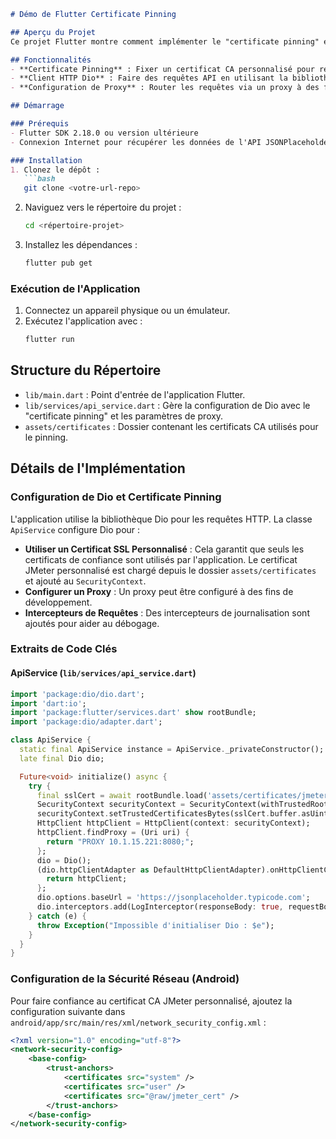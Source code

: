 ```markdown
# Démo de Flutter Certificate Pinning

## Aperçu du Projet
Ce projet Flutter montre comment implémenter le "certificate pinning" et utiliser un proxy avec le client HTTP Dio. Le "certificate pinning" est une mesure de sécurité qui aide à prévenir les attaques de type "man-in-the-middle" en s'assurant que le client ne fait confiance qu'à des certificats serveur spécifiques.

## Fonctionnalités
- **Certificate Pinning** : Fixer un certificat CA personnalisé pour renforcer la sécurité.
- **Client HTTP Dio** : Faire des requêtes API en utilisant la bibliothèque Dio, qui permet de configurer des clients HTTP personnalisés, des proxys et des intercepteurs de journalisation.
- **Configuration de Proxy** : Router les requêtes via un proxy à des fins de débogage.

## Démarrage

### Prérequis
- Flutter SDK 2.18.0 ou version ultérieure
- Connexion Internet pour récupérer les données de l'API JSONPlaceholder

### Installation
1. Clonez le dépôt :
   ```bash
   git clone <votre-url-repo>
   ```
2. Naviguez vers le répertoire du projet :
   ```bash
   cd <répertoire-projet>
   ```
3. Installez les dépendances :
   ```bash
   flutter pub get
   ```

### Exécution de l'Application
1. Connectez un appareil physique ou un émulateur.
2. Exécutez l'application avec :
   ```bash
   flutter run
   ```

## Structure du Répertoire
- `lib/main.dart` : Point d'entrée de l'application Flutter.
- `lib/services/api_service.dart` : Gère la configuration de Dio avec le "certificate pinning" et les paramètres de proxy.
- `assets/certificates` : Dossier contenant les certificats CA utilisés pour le pinning.

## Détails de l'Implémentation

### Configuration de Dio et Certificate Pinning
L'application utilise la bibliothèque Dio pour les requêtes HTTP. La classe `ApiService` configure Dio pour :

- **Utiliser un Certificat SSL Personnalisé** : Cela garantit que seuls les certificats de confiance sont utilisés par l'application. Le certificat JMeter personnalisé est chargé depuis le dossier `assets/certificates` et ajouté au `SecurityContext`.
- **Configurer un Proxy** : Un proxy peut être configuré à des fins de développement.
- **Intercepteurs de Requêtes** : Des intercepteurs de journalisation sont ajoutés pour aider au débogage.

### Extraits de Code Clés

#### ApiService (`lib/services/api_service.dart`)
```dart
import 'package:dio/dio.dart';
import 'dart:io';
import 'package:flutter/services.dart' show rootBundle;
import 'package:dio/adapter.dart';

class ApiService {
  static final ApiService instance = ApiService._privateConstructor();
  late final Dio dio;

  Future<void> initialize() async {
    try {
      final sslCert = await rootBundle.load('assets/certificates/jmeter_cert.crt');
      SecurityContext securityContext = SecurityContext(withTrustedRoots: true);
      securityContext.setTrustedCertificatesBytes(sslCert.buffer.asUint8List());
      HttpClient httpClient = HttpClient(context: securityContext);
      httpClient.findProxy = (Uri uri) {
        return "PROXY 10.1.15.221:8080;";
      };
      dio = Dio();
      (dio.httpClientAdapter as DefaultHttpClientAdapter).onHttpClientCreate = (client) {
        return httpClient;
      };
      dio.options.baseUrl = 'https://jsonplaceholder.typicode.com';
      dio.interceptors.add(LogInterceptor(responseBody: true, requestBody: true));
    } catch (e) {
      throw Exception("Impossible d'initialiser Dio : $e");
    }
  }
}
```

### Configuration de la Sécurité Réseau (Android)
Pour faire confiance au certificat CA JMeter personnalisé, ajoutez la configuration suivante dans `android/app/src/main/res/xml/network_security_config.xml` :
```xml
<?xml version="1.0" encoding="utf-8"?>
<network-security-config>
    <base-config>
        <trust-anchors>
            <certificates src="system" />
            <certificates src="user" />
            <certificates src="@raw/jmeter_cert" />
        </trust-anchors>
    </base-config>
</network-security-config>
```